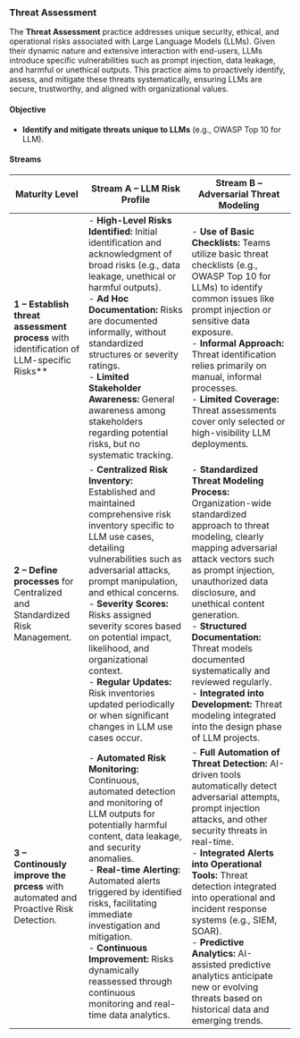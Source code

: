 ### Threat Assessment

The **Threat Assessment** practice addresses unique security, ethical, and operational risks associated with Large Language Models (LLMs). Given their dynamic nature and extensive interaction with end-users, LLMs introduce specific vulnerabilities such as prompt injection, data leakage, and harmful or unethical outputs. This practice aims to proactively identify, assess, and mitigate these threats systematically, ensuring LLMs are secure, trustworthy, and aligned with organizational values.

#### Objective

- **Identify and mitigate threats unique to LLMs** (e.g., OWASP Top 10 for LLM).

#### Streams

| Maturity Level | Stream A – LLM Risk Profile | Stream B – Adversarial Threat Modeling |
|----------------|-----------------------------|---------------------------------------|
| **1 – Establish threat assessment process** with identification of LLM-specific Risks** | - **High-Level Risks Identified:** Initial identification and acknowledgment of broad risks (e.g., data leakage, unethical or harmful outputs).<br>- **Ad Hoc Documentation:** Risks are documented informally, without standardized structures or severity ratings.<br>- **Limited Stakeholder Awareness:** General awareness among stakeholders regarding potential risks, but no systematic tracking. | - **Use of Basic Checklists:** Teams utilize basic threat checklists (e.g., OWASP Top 10 for LLMs) to identify common issues like prompt injection or sensitive data exposure.<br>- **Informal Approach:** Threat identification relies primarily on manual, informal processes.<br>- **Limited Coverage:** Threat assessments cover only selected or high-visibility LLM deployments. |
| **2 – Define processes** for Centralized and Standardized Risk Management. | - **Centralized Risk Inventory:** Established and maintained comprehensive risk inventory specific to LLM use cases, detailing vulnerabilities such as adversarial attacks, prompt manipulation, and ethical concerns.<br>- **Severity Scores:** Risks assigned severity scores based on potential impact, likelihood, and organizational context.<br>- **Regular Updates:** Risk inventories updated periodically or when significant changes in LLM use cases occur. | - **Standardized Threat Modeling Process:** Organization-wide standardized approach to threat modeling, clearly mapping adversarial attack vectors such as prompt injection, unauthorized data disclosure, and unethical content generation.<br>- **Structured Documentation:** Threat models documented systematically and reviewed regularly.<br>- **Integrated into Development:** Threat modeling integrated into the design phase of LLM projects. |
| **3 – Continously improve the prcess** with automated and Proactive Risk Detection. | - **Automated Risk Monitoring:** Continuous, automated detection and monitoring of LLM outputs for potentially harmful content, data leakage, and security anomalies.<br>- **Real-time Alerting:** Automated alerts triggered by identified risks, facilitating immediate investigation and mitigation.<br>- **Continuous Improvement:** Risks dynamically reassessed through continuous monitoring and real-time data analytics. | - **Full Automation of Threat Detection:** AI-driven tools automatically detect adversarial attempts, prompt injection attacks, and other security threats in real-time.<br>- **Integrated Alerts into Operational Tools:** Threat detection integrated into operational and incident response systems (e.g., SIEM, SOAR).<br>- **Predictive Analytics:** AI-assisted predictive analytics anticipate new or evolving threats based on historical data and emerging trends. |

